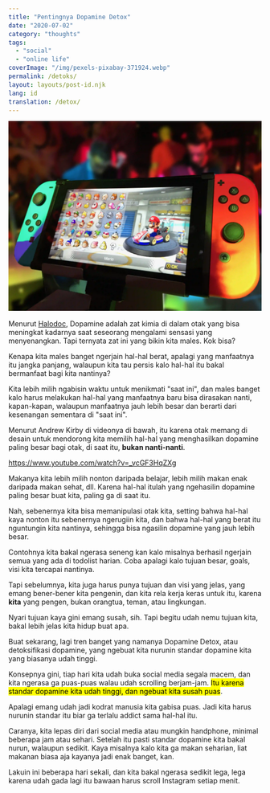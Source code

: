 ```yaml
---
title: "Pentingnya Dopamine Detox"
date: "2020-07-02"
category: "thoughts"
tags:
  - "social"
  - "online life"
coverImage: "/img/pexels-pixabay-371924.webp"
permalink: /detoks/
layout: layouts/post-id.njk
lang: id
translation: /detox/
---
```


![](/img/pexels-pixabay-371924.webp)

Menurut [Halodoc](https://www.halodoc.com/jangan-salah-inilah-penjelasan-tentang-dopamin), Dopamine adalah zat kimia di dalam otak yang bisa meningkat kadarnya saat seseorang mengalami sensasi yang menyenangkan. Tapi ternyata zat ini yang bikin kita males. Kok bisa?

Kenapa kita males banget ngerjain hal-hal berat, apalagi yang manfaatnya itu jangka panjang, walaupun kita tau persis kalo hal-hal itu bakal bermanfaat bagi kita nantinya?

Kita lebih milih ngabisin waktu untuk menikmati "saat ini", dan males banget kalo harus melakukan hal-hal yang manfaatnya baru bisa dirasakan nanti, kapan-kapan, walaupun manfaatnya jauh lebih besar dan berarti dari kesenangan sementara di "saat ini".

Menurut Andrew Kirby di videonya di bawah, itu karena otak memang di desain untuk mendorong kita memilih hal-hal yang menghasilkan dopamine paling besar bagi otak, di saat itu, **bukan nanti-nanti**.

https://www.youtube.com/watch?v=_vcGF3HqZXg

Makanya kita lebih milih nonton daripada belajar, lebih milih makan enak daripada makan sehat, dll. Karena hal-hal itulah yang ngehasilin dopamine paling besar buat kita, paling ga di saat itu.

Nah, sebenernya kita bisa memanipulasi otak kita, setting bahwa hal-hal kaya nonton itu sebenernya ngerugiin kita, dan bahwa hal-hal yang berat itu nguntungin kita nantinya, sehingga bisa ngasilin dopamine yang jauh lebih besar.

Contohnya kita bakal ngerasa seneng kan kalo misalnya berhasil ngerjain semua yang ada di todolist harian. Coba apalagi kalo tujuan besar, goals, visi kita tercapai nantinya.

Tapi sebelumnya, kita juga harus punya tujuan dan visi yang jelas, yang emang bener-bener kita pengenin, dan kita rela kerja keras untuk itu, karena **kita** yang pengen, bukan orangtua, teman, atau lingkungan.

Nyari tujuan kaya gini emang susah, sih. Tapi begitu udah nemu tujuan kita, bakal lebih jelas kita hidup buat apa.

Buat sekarang, lagi tren banget yang namanya Dopamine Detox, atau detoksifikasi dopamine, yang ngebuat kita nurunin standar dopamine kita yang biasanya udah tinggi.

Konsepnya gini, tiap hari kita udah buka social media segala macem, dan kita ngerasa ga puas-puas walau udah scrolling berjam-jam. <mark>Itu karena standar dopamine kita udah tinggi, dan ngebuat kita susah puas</mark>.

Apalagi emang udah jadi kodrat manusia kita gabisa puas. Jadi kita harus nurunin standar itu biar ga terlalu addict sama hal-hal itu.

Caranya, kita lepas diri dari social media atau mungkin handphone, minimal beberapa jam atau sehari. Setelah itu pasti standar dopamine kita bakal nurun, walaupun sedikit. Kaya misalnya kalo kita ga makan seharian, liat makanan biasa aja kayanya jadi enak banget, kan.

Lakuin ini beberapa hari sekali, dan kita bakal ngerasa sedikit lega, lega karena udah gada lagi itu bawaan harus scroll Instagram setiap menit.
